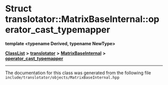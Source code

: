 

# Struct translotator::MatrixBaseInternal::operator\_cast\_typemapper

**template &lt;typename Derived, typename NewType&gt;**



[**ClassList**](annotated.md) **>** [**translotator**](namespacetranslotator.md) **>** [**MatrixBaseInternal**](namespacetranslotator_1_1MatrixBaseInternal.md) **>** [**operator\_cast\_typemapper**](structtranslotator_1_1MatrixBaseInternal_1_1operator__cast__typemapper.md)







































































------------------------------
The documentation for this class was generated from the following file `include/translotator/objects/MatrixBaseInternal.hpp`

